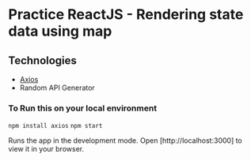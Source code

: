 # Practice ReactJS - Rendering state data using map

## Technologies

- [Axios](https://github.com/axios/axios)
- Random API Generator

### To Run this on your local environment

`npm install axios`
`npm start`

Runs the app in the development mode.
Open [http://localhost:3000] to view it in your browser.

